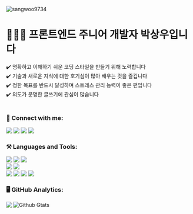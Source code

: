 <p align="left"> <img src="https://komarev.com/ghpvc/?username=sangwoo9734&label=Profile%20views&color=0e75b6&style=flat" alt="sangwoo9734" /> </p>

<h1 align="left">👨🏻‍💻 프론트엔드 주니어 개발자 박상우입니다</h1>
<div>✔️ 명확하고 이해하기 쉬운 코딩 스타일을 만들기 위해 노력합니다</div>
<div>✔️ 기술과 새로운 지식에 대한 호기심이 많아 배우는 것을 즐깁니다</div>
<div>✔️ 정한 목표를 반드시 달성하며 스트레스 관리 능력이 좋은 편입니다</div>
<div>✔️ 의도가 분명한 글쓰기에 관심이 많습니다</div>

<br />

<h3 align="left">👀 Connect with me:</h3>
<div align="left">
  <a href="https://www.notion.so/Portfolio-5220bbc3c0f64d06bf5f6357f943fe10"><img src="https://img.shields.io/badge/-Notion-000000?style=for-the-badge&logo=Notion&logoColor=white"/></a>
  <a href="https://u-pic-code.tistory.com/"><img src="https://img.shields.io/badge/-Tistory-3423A6?style=for-the-badge&logo=Google-Chrome&logoColor=white"/></a>
  <a href="mailto:psu8430@gmail.com"><img src="https://img.shields.io/badge/-psu8430@gmail.com-D14836?style=for-the-badge&logo=Gmail&logoColor=white"/></a>
  <a href="https://instagram.com/woo_llalla"><img src="https://img.shields.io/badge/-woo_llalla-E4405F?style=for-the-badge&logo=Instagram&logoColor=white"/></a>
</div>

<h3 align="left"> ⚒ Languages and Tools:</h3>
<div align="left">
  <div>
    <img src="https://img.shields.io/badge/-HTML-05122A?style=flat&logo=HTML5" />
    <img src="https://img.shields.io/badge/-Python-05122A?style=flat&logo=python" >
    <img src="https://img.shields.io/badge/-JavaScript-05122A?style=flat&logo=javascript" />
  </div>
  <div>
    <img src="https://img.shields.io/badge/-Vue.js-05122A?style=flat&logo=vue.js&logoColor=4FC08D" />
    <img src="https://img.shields.io/badge/-React-05122A?style=flat&logo=React&logoColor=61DAFB" />
  </div>
  <div>
    <img src="https://img.shields.io/badge/-GitHub-05122A?style=flat&logo=github" />
    <img src="https://img.shields.io/badge/-Visual%20Studio%20Code-05122A?style=flat&logo=visual-studio-code&logoColor=007ACC" />
    <img src="https://img.shields.io/badge/-Bootstrap-05122A?style=flat&logo=bootstrap&logoColor=563D7C" />
    <img src="https://img.shields.io/badge/-Figma-05122A?style=flat&logo=figma&logoColor=F24E1E" />
  </div>
</div>

<h3>🖥 GitHub Analytics:</h3>
<p>
  <a href="https://github.com/SangWoo9734">
  <img align="left" src="https://github-readme-stats.vercel.app/api/top-langs/?username=sangwoo9734&theme=tokyonight" />
  </a>

  <a href="https://github.com/SangWoo9734">
   <img align="left" src="https://github-readme-stats.vercel.app/api?username=sangwoo9734&show_icons=true&theme=tokyonight&line_height=27" alt="Github Gtats"/>
  </a>

</p>
